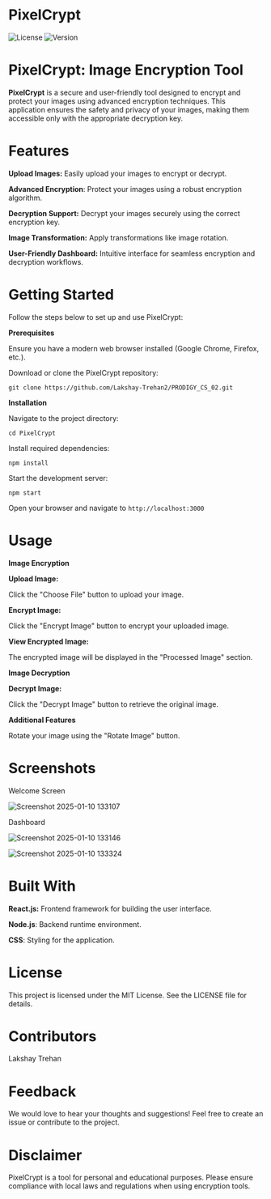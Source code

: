 # PixelCrypt

![License](https://img.shields.io/badge/license-MIT-blue.svg)
![Version](https://img.shields.io/badge/version-2.0.0-green.svg) 


# PixelCrypt: Image Encryption Tool

 

**PixelCrypt** is a secure and user-friendly tool designed to encrypt and protect your images using advanced encryption techniques. This application ensures the safety and privacy of your images, making them accessible only with the appropriate decryption key.

# Features

**Upload Images:** Easily upload your images to encrypt or decrypt.

**Advanced Encryption**: Protect your images using a robust encryption algorithm.

**Decryption Support:** Decrypt your images securely using the correct encryption key.

**Image Transformation:** Apply transformations like image rotation.

**User-Friendly Dashboard:** Intuitive interface for seamless encryption and decryption workflows.

# Getting Started

Follow the steps below to set up and use PixelCrypt:

**Prerequisites**

Ensure you have a modern web browser installed (Google Chrome, Firefox, etc.).

Download or clone the PixelCrypt repository:

`git clone https://github.com/Lakshay-Trehan2/PRODIGY_CS_02.git`

**Installation**

Navigate to the project directory:

`cd PixelCrypt`

Install required dependencies:

`npm install`

Start the development server:

`npm start`

Open your browser and navigate to `http://localhost:3000`

# Usage

****Image Encryption****

**Upload Image:**

Click the "Choose File" button to upload your image.

**Encrypt Image:**

Click the "Encrypt Image" button to encrypt your uploaded image.

**View Encrypted Image:**

The encrypted image will be displayed in the "Processed Image" section.

****Image Decryption****

**Decrypt Image:**

Click the "Decrypt Image" button to retrieve the original image.

**Additional Features**

Rotate your image using the "Rotate Image" button.

# Screenshots

Welcome Screen

![Screenshot 2025-01-10 133107](https://github.com/user-attachments/assets/9233926c-a5a0-4b94-a27d-b2a07f3dc2cf)


Dashboard


![Screenshot 2025-01-10 133146](https://github.com/user-attachments/assets/82a5f6eb-b64e-48fe-b08f-519a332de6db)


![Screenshot 2025-01-10 133324](https://github.com/user-attachments/assets/b23939e7-0a2e-4d61-800b-db11f786012e)


# Built With

**React.js:** Frontend framework for building the user interface.

**Node.js**: Backend runtime environment.

**CSS**: Styling for the application.

# License

This project is licensed under the MIT License. See the LICENSE file for details.

# Contributors

Lakshay Trehan 

# Feedback

We would love to hear your thoughts and suggestions! Feel free to create an issue or contribute to the project.

# Disclaimer

PixelCrypt is a tool for personal and educational purposes. Please ensure compliance with local laws and regulations when using encryption tools.
